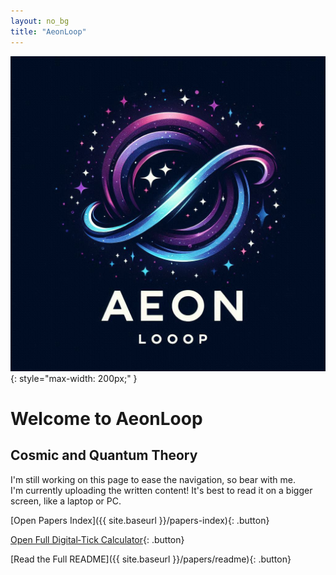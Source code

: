 ```yaml
---
layout: no_bg
title: "AeonLoop"
---
```

![AeonLoop Logo](Images/AeonLoop_Logo.jpg){: style="max-width: 200px;" }
# Welcome to AeonLoop

## Cosmic and Quantum Theory

I'm still working on this page to ease the navigation, so bear with me.  
I'm currently uploading the written content! It's best to read it on a bigger screen, like a laptop or PC.


[Open Papers Index]({{ site.baseurl }}/papers-index){: .button}

[Open Full Digital‑Tick Calculator](Calculator/){: .button}

[Read the Full README]({{ site.baseurl }}/papers/readme){: .button}


<div id="comments"></div>

<script src="https://utteranc.es/client.js"
        repo="CosmicReplicator/AeonLoop"
        issue-term="pathname"
        theme="github-light"
        crossorigin="anonymous"
        async>
</script>
